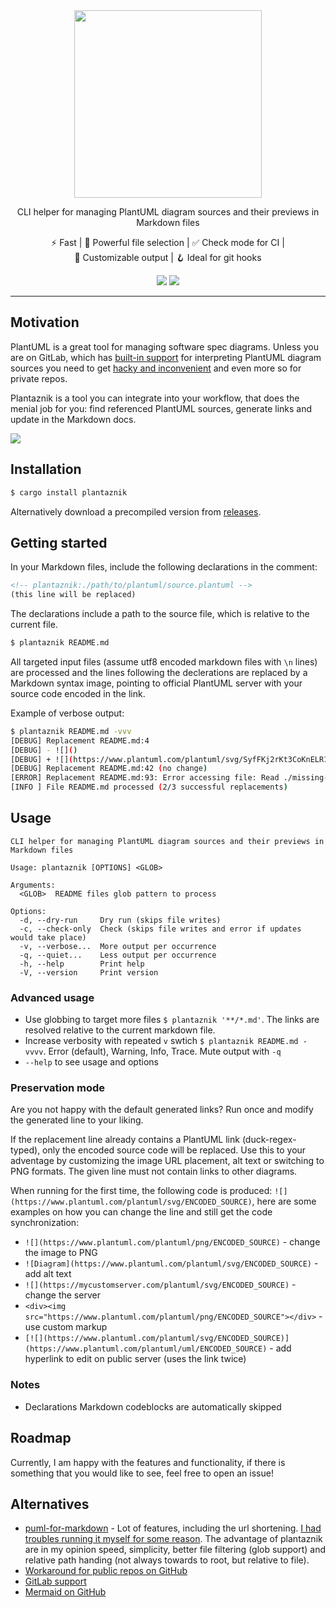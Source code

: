 <div align="center">
<img src="https://i.imgur.com/zsSWEnH.png" width="300" />

CLI helper for managing PlantUML diagram sources and their previews in Markdown files


⚡&nbsp;Fast |
💪&nbsp;Powerful&nbsp;file&nbsp;selection |
✅&nbsp;Check&nbsp;mode&nbsp;for&nbsp;CI |
🎨&nbsp;Customizable&nbsp;output |
🪝&nbsp;Ideal&nbsp;for&nbsp;git&nbsp;hooks

[![](https://flat.badgen.net/github/checks/grissius/plantaznik)](https://github.com/grissius/plantaznik/actions/workflows/test.yaml?query=branch%3Amaster++)
[![](https://flat.badgen.net/crates/v/plantaznik)](https://crates.io/crates/plantaznik)
</div>

---

## Motivation

PlantUML is a great tool for managing software spec diagrams. Unless you are on GitLab, which has [built-in support](https://docs.gitlab.com/ee/administration/integration/plantuml.html) for interpreting PlantUML diagram sources you need to get [hacky and inconvenient](https://stackoverflow.com/a/32771815) and even more so for private repos.

Plantaznik is a tool you can integrate into your workflow, that does the menial job for you: find referenced PlantUML sources, generate links and update in the Markdown docs.

<!-- plantaznik:./docs/flow.plantuml -->
![](https://www.plantuml.com/plantuml/svg/pLDFRu8m5B_tKzHkoRO3hP8jMGZ-szHj1xD4BqkCXqeB8m8bfSx4nNtsFK0PB1uysWFXyNZl_Vwy3ZB3jTd44TBICpm98edJ3kOP9YlfAoq9lah3P8s_4ORZXv3N7Rmeelnqkrqy6mz7qp6D1Qe-Mt2gW11AAI6rs6tzM1PE8vuOlal2jKEPK5x6HCW3pUEC-KhH8WtGe5clLkrwAbBQUTU0LiwaW5nhiRpjz_jtZHb_CvSbTXK9gR4esJNdaGE_YgF_d-CHqCQ0LgTf0Z0XUrK8ywlt9xN2LWyFez2J9tzmMREuXBn7UuGyhaLDgWEkud63tJ0Ed4zZqinXBAGGRJJrLCn6ZxE7wUIUfabGTWKEX5pN6u4wQ8dgnjk5DDmtKkU-yqW6MigaORvz2UQ_vB0EnX_PRxVRgggGu1Ymx2jWxRVdjfdisdFp-Z4N0EcyPR7FMXRxOfO5xYu8LXCNrGmlCZP20vc8_Ch_0W00)

## Installation
```sh
$ cargo install plantaznik
```

Alternatively download a precompiled version from [releases](https://github.com/grissius/plantaznik/releases).

## Getting started

In your Markdown files, include the following declarations in the comment:
```html
<!-- plantaznik:./path/to/plantuml/source.plantuml -->
(this line will be replaced)
```

The declarations include a path to the source file, which is relative to the current file.

```sh
$ plantaznik README.md
```
All targeted input files (assume utf8 encoded markdown files with `\n` lines) are processed and the lines following the declerations are replaced by a Markdown syntax image, pointing to official PlantUML server with your source code encoded in the link.

Example of verbose output:
```sh
$ plantaznik README.md -vvv
[DEBUG] Replacement README.md:4
[DEBUG] - ![]()
[DEBUG] + ![](https://www.plantuml.com/plantuml/svg/SyfFKj2rKt3CoKnELR1Io4ZDoSa70000)
[DEBUG] Replacement README.md:42 (no change)
[ERROR] Replacement README.md:93: Error accessing file: Read ./missing-diagram.plantuml (caused by: No such file or directory (os error 2))
[INFO ] File README.md processed (2/3 successful replacements)
```

## Usage

```
CLI helper for managing PlantUML diagram sources and their previews in Markdown files

Usage: plantaznik [OPTIONS] <GLOB>

Arguments:
  <GLOB>  README files glob pattern to process

Options:
  -d, --dry-run     Dry run (skips file writes)
  -c, --check-only  Check (skips file writes and error if updates would take place)
  -v, --verbose...  More output per occurrence
  -q, --quiet...    Less output per occurrence
  -h, --help        Print help
  -V, --version     Print version
```

### Advanced usage
 - Use globbing to target more files `$ plantaznik '**/*.md'`. The links are resolved relative to the current markdown file.
 - Increase verbosity with repeated `v` swtich `$ plantaznik README.md -vvvv`. Error (default), Warning, Info, Trace. Mute output with `-q`
 - `--help` to see usage and options

### Preservation mode
Are you not happy with the default generated links? Run once and modify the generated line to your liking.

If the replacement line already contains a PlantUML link (duck-regex-typed), only the encoded source code will be replaced. Use this to your adventage by customizing the image URL placement, alt text or switching to PNG formats. The given line must not contain links to other diagrams.


When running for the first time, the following code is produced: `![](https://www.plantuml.com/plantuml/svg/ENCODED_SOURCE)`, here are some examples on how you can change the line and still get the code synchronization:
 - `![](https://www.plantuml.com/plantuml/png/ENCODED_SOURCE)` - change the image to PNG
 - `![Diagram](https://www.plantuml.com/plantuml/svg/ENCODED_SOURCE)` - add alt text
 - `![](https://mycustomserver.com/plantuml/svg/ENCODED_SOURCE)` - change the server
 - `<div><img src="https://www.plantuml.com/plantuml/png/ENCODED_SOURCE"></div>` - use custom markup
 - `[![](https://www.plantuml.com/plantuml/svg/ENCODED_SOURCE)](https://www.plantuml.com/plantuml/uml/ENCODED_SOURCE)` - add hyperlink to edit on public server (uses the link twice)

### Notes
 - Declarations Markdown codeblocks are automatically skipped

## Roadmap

Currently, I am happy with the features and functionality, if there is something that you would like to see, feel free to open an issue! 

## Alternatives

 - [puml-for-markdown](https://github.com/danielyaa5/puml-for-markdown) - Lot of features, including the url shortening. [I had troubles running it myself for some reason](https://github.com/danielyaa5/puml-for-markdown/issues/9). The advantage of plantaznik are in my opinion speed, simplicity, better file filtering (glob support) and relative path handing (not always towards to root, but relative to file).
 - [Workaround for public repos on GitHub](https://stackoverflow.com/a/32771815)
 - [GitLab support](https://docs.gitlab.com/ee/administration/integration/plantuml.html)
 - [Mermaid on GitHub](https://github.blog/2022-02-14-include-diagrams-markdown-files-mermaid/)